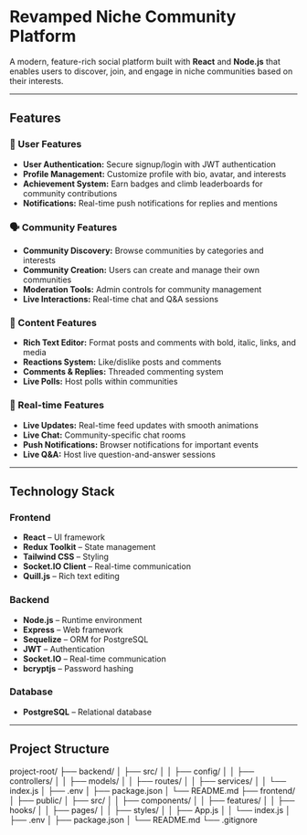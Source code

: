 # Revamped Niche Community Platform

A modern, feature-rich social platform built with **React** and **Node.js** that enables users to discover, join, and engage in niche communities based on their interests.

---

## Features

### 🌟 User Features
- **User Authentication:** Secure signup/login with JWT authentication  
- **Profile Management:** Customize profile with bio, avatar, and interests  
- **Achievement System:** Earn badges and climb leaderboards for community contributions  
- **Notifications:** Real-time push notifications for replies and mentions  

### 🗣️ Community Features
- **Community Discovery:** Browse communities by categories and interests  
- **Community Creation:** Users can create and manage their own communities  
- **Moderation Tools:** Admin controls for community management  
- **Live Interactions:** Real-time chat and Q&A sessions  

### 💬 Content Features
- **Rich Text Editor:** Format posts and comments with bold, italic, links, and media  
- **Reactions System:** Like/dislike posts and comments  
- **Comments & Replies:** Threaded commenting system  
- **Live Polls:** Host polls within communities  

### 📱 Real-time Features
- **Live Updates:** Real-time feed updates with smooth animations  
- **Live Chat:** Community-specific chat rooms  
- **Push Notifications:** Browser notifications for important events  
- **Live Q&A:** Host live question-and-answer sessions  

---

## Technology Stack

### Frontend
- **React** – UI framework  
- **Redux Toolkit** – State management  
- **Tailwind CSS** – Styling  
- **Socket.IO Client** – Real-time communication  
- **Quill.js** – Rich text editing  

### Backend
- **Node.js** – Runtime environment  
- **Express** – Web framework  
- **Sequelize** – ORM for PostgreSQL  
- **JWT** – Authentication  
- **Socket.IO** – Real-time communication  
- **bcryptjs** – Password hashing  

### Database
- **PostgreSQL** – Relational database  

---
## Project Structure
project-root/
├── backend/
│ ├── src/
│ │ ├── config/
│ │ ├── controllers/
│ │ ├── models/
│ │ ├── routes/
│ │ ├── services/
│ │ └── index.js
│ ├── .env
│ ├── package.json
│ └── README.md
├── frontend/
│ ├── public/
│ ├── src/
│ │ ├── components/
│ │ ├── features/
│ │ ├── hooks/
│ │ ├── pages/
│ │ ├── styles/
│ │ ├── App.js
│ │ └── index.js
│ ├── .env
│ ├── package.json
│ └── README.md
└── .gitignore
